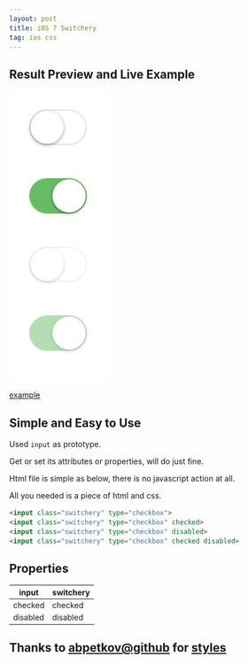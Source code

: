 ```yaml
---
layout: post
title: iOS 7 Switchery
tag: ios css
---
```


## Result Preview and Live Example

![preview](/image/2015-10-20-ios-7-switchery/preview.png)

[example](http://vivaxy.github.io/design/switchery/)

## Simple and Easy to Use

Used `input` as prototype.

Get or set its attributes or properties, will do just fine.

Html file is simple as below, there is no javascript action at all.

All you needed is a piece of html and css.

```html
<input class="switchery" type="checkbox">
<input class="switchery" type="checkbox" checked>
<input class="switchery" type="checkbox" disabled>
<input class="switchery" type="checkbox" checked disabled>
```

## Properties

| input | switchery |
|---------|---------|
| checked | checked |
| disabled | disabled |

## Thanks to [abpetkov@github](https://github.com/abpetkov) for [styles](http://abpetkov.github.io/switchery/)

